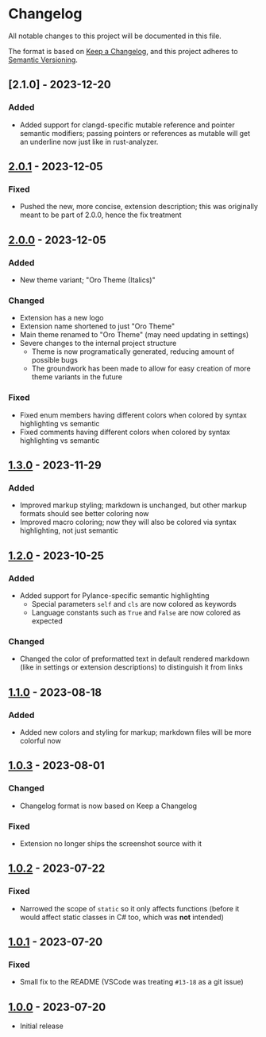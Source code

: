 # Changelog

All notable changes to this project will be documented in this file.

The format is based on [Keep a Changelog](https://keepachangelog.com/en/1.1.0/),
and this project adheres to [Semantic Versioning](https://semver.org/spec/v2.0.0.html).

## [2.1.0] - 2023-12-20

### Added

- Added support for clangd-specific mutable reference and pointer semantic
  modifiers; passing pointers or references as mutable will get an underline now
  just like in rust-analyzer.

## [2.0.1] - 2023-12-05

### Fixed

- Pushed the new, more concise, extension description; this was originally
  meant to be part of 2.0.0, hence the fix treatment

## [2.0.0] - 2023-12-05

### Added

- New theme variant; "Oro Theme (Italics)"

### Changed

- Extension has a new logo
- Extension name shortened to just "Oro Theme"
- Main theme renamed to "Oro Theme" (may need updating in settings)
- Severe changes to the internal project structure
  - Theme is now programatically generated, reducing amount of possible bugs
  - The groundwork has been made to allow for easy creation of more theme
    variants in the future

### Fixed

- Fixed enum members having different colors when colored by syntax highlighting
  vs semantic
- Fixed comments having different colors when colored by syntax highlighting vs
  semantic

## [1.3.0] - 2023-11-29

### Added

- Improved markup styling; markdown is unchanged, but other markup formats
  should see better coloring now
- Improved macro coloring; now they will also be colored via syntax
  highlighting, not just semantic

## [1.2.0] - 2023-10-25

### Added

- Added support for Pylance-specific semantic highlighting
  - Special parameters `self` and `cls` are now colored as keywords
  - Language constants such as `True` and `False` are now colored as expected

### Changed

- Changed the color of preformatted text in default rendered markdown (like in
  settings or extension descriptions) to distinguish it from links

## [1.1.0] - 2023-08-18

### Added

- Added new colors and styling for markup; markdown files will be more colorful
  now

## [1.0.3] - 2023-08-01

### Changed

- Changelog format is now based on Keep a Changelog

### Fixed

- Extension no longer ships the screenshot source with it

## [1.0.2] - 2023-07-22

### Fixed

- Narrowed the scope of `static` so it only affects functions (before it would
  affect static classes in C# too, which was **not** intended)

## [1.0.1] - 2023-07-20

### Fixed

- Small fix to the README (VSCode was treating `#⁠13-18` as a git issue)

## [1.0.0] - 2023-07-20

- Initial release

[Unreleased]: https://github.com/deimonn/oro-theme/compare/v2.0.1...HEAD
[2.0.1]: https://github.com/deimonn/oro-theme/compare/v2.0.0...v2.0.1
[2.0.0]: https://github.com/deimonn/oro-theme/compare/v1.3.0...v2.0.0
[1.3.0]: https://github.com/deimonn/oro-theme/compare/v1.2.0...v1.3.0
[1.2.0]: https://github.com/deimonn/oro-theme/compare/v1.1.0...v1.2.0
[1.1.0]: https://github.com/deimonn/oro-theme/compare/v1.0.3...v1.1.0
[1.0.3]: https://github.com/deimonn/oro-theme/compare/v1.0.2...v1.0.3
[1.0.2]: https://github.com/deimonn/oro-theme/compare/v1.0.1...v1.0.2
[1.0.1]: https://github.com/deimonn/oro-theme/compare/v1.0.0...v1.0.1
[1.0.0]: https://github.com/deimonn/oro-theme/releases/tag/v1.0.0